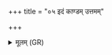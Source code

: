 +++
title = "०५ इदं काण्डम् उत्तमम्"

+++
<details><summary>मूलम् (GR)</summary>

इदं काण्डम् उत्तमं प्रापम् अस्य  
यस्माल् लोकात् परमेष्ठी समाप ।  
आ सिञ्च सर्पिर् घृतवत् समङ्ध्य्  
एष भागो अङ्गिरसो नो अत्र ॥
</details>